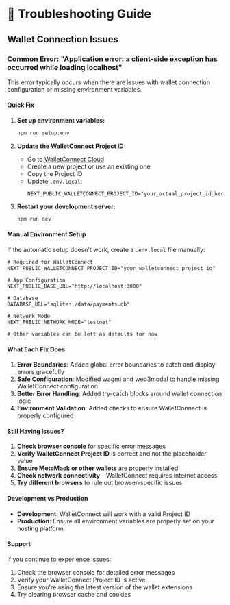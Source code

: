 # 🔧 Troubleshooting Guide

## Wallet Connection Issues

### Common Error: "Application error: a client-side exception has occurred while loading localhost"

This error typically occurs when there are issues with wallet connection configuration or missing environment variables.

#### Quick Fix

1. **Set up environment variables:**

   ```bash
   npm run setup:env
   ```

2. **Update the WalletConnect Project ID:**

   - Go to [WalletConnect Cloud](https://cloud.walletconnect.com/)
   - Create a new project or use an existing one
   - Copy the Project ID
   - Update `.env.local`:
     ```env
     NEXT_PUBLIC_WALLETCONNECT_PROJECT_ID="your_actual_project_id_here"
     ```

3. **Restart your development server:**
   ```bash
   npm run dev
   ```

#### Manual Environment Setup

If the automatic setup doesn't work, create a `.env.local` file manually:

```env
# Required for WalletConnect
NEXT_PUBLIC_WALLETCONNECT_PROJECT_ID="your_walletconnect_project_id"

# App Configuration
NEXT_PUBLIC_BASE_URL="http://localhost:3000"

# Database
DATABASE_URL="sqlite:./data/payments.db"

# Network Mode
NEXT_PUBLIC_NETWORK_MODE="testnet"

# Other variables can be left as defaults for now
```

#### What Each Fix Does

1. **Error Boundaries**: Added global error boundaries to catch and display errors gracefully
2. **Safe Configuration**: Modified wagmi and web3modal to handle missing WalletConnect configuration
3. **Better Error Handling**: Added try-catch blocks around wallet connection logic
4. **Environment Validation**: Added checks to ensure WalletConnect is properly configured

#### Still Having Issues?

1. **Check browser console** for specific error messages
2. **Verify WalletConnect Project ID** is correct and not the placeholder value
3. **Ensure MetaMask or other wallets** are properly installed
4. **Check network connectivity** - WalletConnect requires internet access
5. **Try different browsers** to rule out browser-specific issues

#### Development vs Production

- **Development**: WalletConnect will work with a valid Project ID
- **Production**: Ensure all environment variables are properly set on your hosting platform

#### Support

If you continue to experience issues:

1. Check the browser console for detailed error messages
2. Verify your WalletConnect Project ID is active
3. Ensure you're using the latest version of the wallet extensions
4. Try clearing browser cache and cookies
